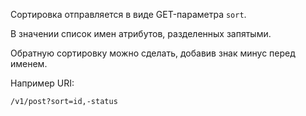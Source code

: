 Сортировка отправляется в виде GET-параметра `sort`.

В значении список имен атрибутов, разделенных запятыми.

Обратную сортировку можно сделать, добавив знак минус перед именем.

Например URI:
```
/v1/post?sort=id,-status
```
